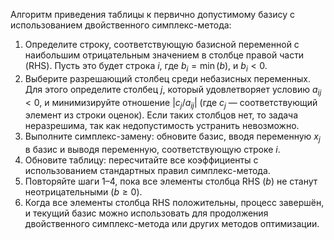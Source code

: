Алгоритм приведения таблицы к первично допустимому базису с использованием двойственного симплекс-метода:
1. Определите строку, соответствующую базисной переменной с наибольшим отрицательным значением в столбце правой части (RHS). Пусть это будет строка $i$, где $b_i = \min(b)$, и $b_i < 0$.
2. Выберите разрешающий столбец среди небазисных переменных. Для этого определите столбец $j$, который удовлетворяет условию $a_{ij} < 0$, и минимизируйте отношение $|c_j / a_{ij}|$ (где $c_j$ — соответствующий элемент из строки оценок). Если таких столбцов нет, то задача неразрешима, так как недопустимость устранить невозможно.
3. Выполните симплекс-замену: обновите базис, вводя переменную $x_j$ в базис и выводя переменную, соответствующую строке $i$.
4. Обновите таблицу: пересчитайте все коэффициенты с использованием стандартных правил симплекс-метода.
5. Повторяйте шаги 1–4, пока все элементы столбца RHS ($b$) не станут неотрицательными ($b \geq 0$).
6. Когда все элементы столбца RHS положительны, процесс завершён, и текущий базис можно использовать для продолжения двойственного симплекс-метода или других методов оптимизации.